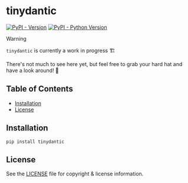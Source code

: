 # tinydantic

[![PyPI - Version](https://img.shields.io/pypi/v/tinydantic.svg)](https://pypi.org/project/tinydantic) [![PyPI - Python Version](https://img.shields.io/pypi/pyversions/tinydantic.svg)](https://pypi.org/project/tinydantic)

> [!WARNING]  
> `tinydantic` is currently a work in progress 🏗️
>
> There's not much to see here yet, but feel free to grab your hard hat and have a look around! 👷

## Table of Contents

- [Installation](#installation)
- [License](#license)

## Installation

```console
pip install tinydantic
```

## License

See the [LICENSE](https://github.com/tinydantic/tinydantic/blob/main/LICENSE.md) file for copyright & license information.
